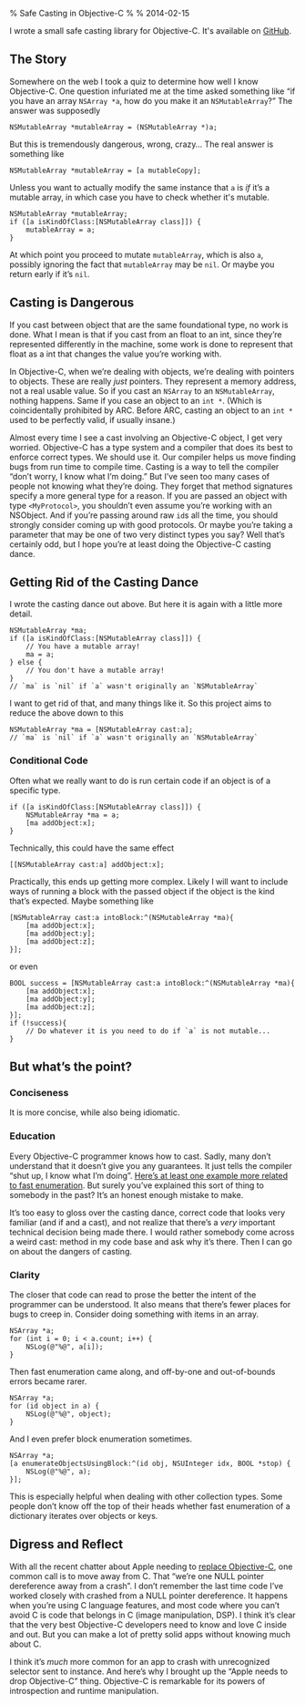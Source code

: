 % Safe Casting in Objective-C
%
% 2014-02-15


I wrote a small safe casting library for Objective-C. It's available on <a href="https://github.com/fcanas/SafeCast">GitHub</a>.

## The Story

Somewhere on the web I took a quiz to determine how well I know Objective-C. One question 
infuriated me at the time asked something like  “if you have an array `NSArray *a`, how 
do you make it an `NSMutableArray`?” The answer was supposedly 

```objc
NSMutableArray *mutableArray = (NSMutableArray *)a;
```

But this is tremendously dangerous, wrong, crazy… The real answer is something like

```objc
NSMutableArray *mutableArray = [a mutableCopy];
```

Unless you want to actually modify the same instance that `a` is _if_ it’s a mutable array,
in which case you have to check whether it's mutable.

```objc
NSMutableArray *mutableArray;
if ([a isKindOfClass:[NSMutableArray class]]) {
    mutableArray = a;
}
```

At which point you proceed to mutate `mutableArray`, which is also `a`, possibly ignoring the
fact that `mutableArray` may be `nil`. Or maybe you return early if it’s `nil`.

## Casting is Dangerous

If you cast between object that are the same foundational type, no work is done. What I 
mean is that if you cast from an float to an int, since they’re represented differently in
the machine, some work is done to represent that float as a int that changes the value
you’re working with.

In Objective-C, when we’re dealing with objects, we’re dealing with pointers to objects. 
These are really _just_ pointers. They represent a memory address, not a real usable
value. So if you cast an `NSArray` to an `NSMutableArray`, nothing happens. Same if you
case an object to an `int *`. (Which is coincidentally prohibited by ARC. Before ARC,
casting an object to an `int *` used to be perfectly valid, if usually insane.)

Almost every time I see a cast involving an Objective-C object, I get very worried. 
Objective-C has a type system and a compiler that does its best to enforce correct types.
We should use it. Our compiler helps us move finding bugs from run time to compile time. 
Casting is a way to tell the compiler “don’t worry, I know what I’m doing.” But I’ve seen
too many cases of people not knowing what they’re doing. They forget that method 
signatures specify a more general type for a reason. If you are passed an object with type
`<MyProtocol>`, you shouldn’t even assume you’re working with an NSObject. And if you’re
passing around raw `id`s all the time, you should strongly consider coming up with good 
protocols. Or maybe you’re taking a parameter that may be one of two very distinct types 
you say? Well that’s certainly odd, but I hope you’re at least doing the Objective-C
casting dance.

## Getting Rid of the Casting Dance

I wrote the casting dance out above. But here it is again with a little more detail.

```objc
NSMutableArray *ma;
if ([a isKindOfClass:[NSMutableArray class]]) {
    // You have a mutable array!
    ma = a;
} else {
    // You don't have a mutable array!
}
// `ma` is `nil` if `a` wasn't originally an `NSMutableArray`
```

I want to get rid of that, and many things like it. So this project aims to reduce the 
above down to this

```objc
NSMutableArray *ma = [NSMutableArray cast:a];
// `ma` is `nil` if `a` wasn't originally an `NSMutableArray`
```

### Conditional Code

Often what we really want to do is run certain code if an object is of a specific type.

```objc
if ([a isKindOfClass:[NSMutableArray class]]) {
    NSMutableArray *ma = a;
    [ma addObject:x];
}
```

Technically, this could have the same effect

```objc
[[NSMutableArray cast:a] addObject:x];
```

Practically, this ends up getting more complex. Likely I will want to include ways of running a block with the passed object if the object is the kind that’s expected. Maybe something like

```objc
[NSMutableArray cast:a intoBlock:^(NSMutableArray *ma){
    [ma addObject:x];
    [ma addObject:y];
    [ma addObject:z];
}];
```

or even

```objc
BOOL success = [NSMutableArray cast:a intoBlock:^(NSMutableArray *ma){
    [ma addObject:x];
    [ma addObject:y];
    [ma addObject:z];
}];
if (!success){
    // Do whatever it is you need to do if `a` is not mutable...
}
```

## But what’s the point?
### Conciseness

It is more concise, while also being idiomatic.

### Education

Every Objective-C programmer knows how to cast. Sadly, many don’t understand that it
doesn’t give you any guarantees. It just tells the compiler “shut up, I know what I’m 
doing”. [Here’s at least one example more related to fast enumeration](https://stackoverflow.com/questions/18043971/fast-enumeration-does-not-give-correct-object-type-in-objective-c).
But surely you’ve explained this sort of thing to somebody in the past? It’s an honest 
enough mistake to make.

It’s too easy to gloss over the casting dance, correct code that looks very familiar (and
if and a cast), and not realize that there’s a _very_ important technical decision 
being made there. I would rather somebody come across a weird cast: method in my code base 
and ask why it’s there. Then I can go on about the dangers of casting.

### Clarity

The closer that code can read to prose the better the intent of the programmer can be 
understood. It also means that there’s fewer places for bugs to creep in. Consider doing 
something with items in an array.

```objc
NSArray *a;
for (int i = 0; i < a.count; i++) {
    NSLog(@"%@", a[i]);
}
```

Then fast enumeration came along, and off-by-one and out-of-bounds errors became rarer.

```objc
NSArray *a;
for (id object in a) {
    NSLog(@"%@", object);
}
```

And I even prefer block enumeration sometimes.

```objc
NSArray *a;
[a enumerateObjectsUsingBlock:^(id obj, NSUInteger idx, BOOL *stop) {
    NSLog(@"%@", a);
}];
```

This is especially helpful when dealing with other collection types. Some people don’t 
know off the top of their heads whether fast enumeration of a dictionary iterates over 
objects or keys.

## Digress and Reflect

With all the recent chatter about Apple needing to [replace Objective-C](http://ashfurrow.com/blog/we-need-to-replace-objective-c), 
one common call is to move away from C. That “we’re one NULL pointer dereference away 
from a crash”. I don’t remember the last time code I’ve worked closely with crashed from 
a NULL pointer dereference. It happens when you’re using C language features, and most 
code where you can’t avoid C is code that belongs in C (image manipulation, DSP). 
I think it’s clear that the very best Objective-C developers need to know and love C 
inside and out. But you can make a lot of pretty solid apps without knowing much about C.

I think it’s _much_ more common for an app to crash with unrecognized selector sent
to instance. And here’s why I brought up the “Apple needs to drop Objective-C” thing. 
Objective-C is remarkable for its powers of introspection and runtime manipulation.
